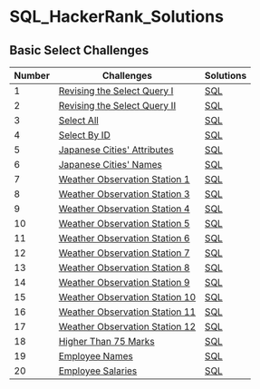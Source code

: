 # SQL_HackerRank_Solutions
## Basic Select Challenges
|Number|Challenges|Solutions|
|---|----|---|
|1|[Revising the Select Query I](https://www.hackerrank.com/challenges/revising-the-select-query/problem)|[SQL](https://www.hackerrank.com/challenges/revising-the-select-query/submissions/code/343436084)|
|2|[Revising the Select Query II](https://www.hackerrank.com/challenges/revising-the-select-query-2/problem)|[SQL](https://www.hackerrank.com/challenges/revising-the-select-query-2/submissions/code/338161838)|
|3|[Select All](https://www.hackerrank.com/challenges/select-all-sql/problem)|[SQL](https://www.hackerrank.com/challenges/select-all-sql/submissions/code/338162139)|
|4|[Select By ID](https://www.hackerrank.com/challenges/select-by-id/problem)|[SQL](https://www.hackerrank.com/challenges/select-by-id/submissions/code/338162234)|
|5|[Japanese Cities' Attributes](https://www.hackerrank.com/challenges/japanese-cities-attributes/problem)|[SQL](https://www.hackerrank.com/challenges/japanese-cities-attributes/submissions/code/338162323)|
|6|[Japanese Cities' Names](https://www.hackerrank.com/challenges/japanese-cities-name/problem)|[SQL](https://www.hackerrank.com/challenges/japanese-cities-name/submissions/code/338162446)|
|7|[Weather Observation Station 1](https://www.hackerrank.com/challenges/weather-observation-station-1/problem)|[SQL](https://www.hackerrank.com/challenges/weather-observation-station-1/submissions/code/338162644)|
|8|[Weather Observation Station 3](https://www.hackerrank.com/challenges/weather-observation-station-3/problem)|[SQL](https://www.hackerrank.com/challenges/weather-observation-station-3/submissions/code/338162817)|
|9|[Weather Observation Station 4](https://www.hackerrank.com/challenges/weather-observation-station-4/problem)|[SQL](https://www.hackerrank.com/challenges/weather-observation-station-4/submissions/code/346687094)|
|10|[Weather Observation Station 5](https://www.hackerrank.com/challenges/weather-observation-station-5/problem)|[SQL](https://www.hackerrank.com/challenges/weather-observation-station-5/submissions/code/346687566)|
|11|[Weather Observation Station 6](https://www.hackerrank.com/challenges/weather-observation-station-6/problem)|[SQL](https://www.hackerrank.com/challenges/weather-observation-station-6/submissions/code/346387614)|
|12|[Weather Observation Station 7](https://www.hackerrank.com/challenges/weather-observation-station-7/problem)|[SQL](https://www.hackerrank.com/challenges/weather-observation-station-7/submissions/code/346385039)|
|13|[Weather Observation Station 8](https://www.hackerrank.com/challenges/weather-observation-station-8/problem)|[SQL](https://www.hackerrank.com/challenges/weather-observation-station-8/submissions/code/346385242)|
|14|[Weather Observation Station 9](https://www.hackerrank.com/challenges/weather-observation-station-9/problem)|[SQL](https://www.hackerrank.com/challenges/weather-observation-station-9/submissions/code/346385600)|
|15|[Weather Observation Station 10](https://www.hackerrank.com/challenges/weather-observation-station-10/problem)|[SQL](https://www.hackerrank.com/challenges/weather-observation-station-10/submissions/code/346385888)|
|16|[Weather Observation Station 11](https://www.hackerrank.com/challenges/weather-observation-station-10/problem)|[SQL](https://www.hackerrank.com/challenges/weather-observation-station-10/submissions/code/346385888)|
|17|	[Weather Observation Station 12](https://www.hackerrank.com/challenges/weather-observation-station-12/problem)|	[SQL](https://www.hackerrank.com/challenges/weather-observation-station-12/submissions/code/346386707)|
|18|	[Higher Than 75 Marks](https://www.hackerrank.com/challenges/more-than-75-marks/problem)|	[SQL](https://www.hackerrank.com/challenges/more-than-75-marks/submissions/code/346375391)|
|19|	[Employee Names](https://www.hackerrank.com/challenges/name-of-employees/problem)|	[SQL](https://www.hackerrank.com/challenges/name-of-employees/submissions/code/346689383)|
|20|	[Employee Salaries](https://www.hackerrank.com/challenges/salary-of-employees/problem)|	[SQL](https://www.hackerrank.com/challenges/salary-of-employees/submissions/code/346689533)|
